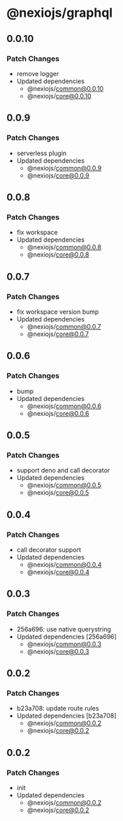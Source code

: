 # @nexiojs/graphql

## 0.0.10

### Patch Changes

- remove logger
- Updated dependencies
  - @nexiojs/common@0.0.10
  - @nexiojs/core@0.0.10

## 0.0.9

### Patch Changes

- serverless plugin
- Updated dependencies
  - @nexiojs/common@0.0.9
  - @nexiojs/core@0.0.9

## 0.0.8

### Patch Changes

- fix workspace
- Updated dependencies
  - @nexiojs/common@0.0.8
  - @nexiojs/core@0.0.8

## 0.0.7

### Patch Changes

- fix workspace version bump
- Updated dependencies
  - @nexiojs/common@0.0.7
  - @nexiojs/core@0.0.7

## 0.0.6

### Patch Changes

- bump
- Updated dependencies
  - @nexiojs/common@0.0.6
  - @nexiojs/core@0.0.6

## 0.0.5

### Patch Changes

- support deno and call decorator
- Updated dependencies
  - @nexiojs/common@0.0.5
  - @nexiojs/core@0.0.5

## 0.0.4

### Patch Changes

- call decorator support
- Updated dependencies
  - @nexiojs/common@0.0.4
  - @nexiojs/core@0.0.4

## 0.0.3

### Patch Changes

- 256a696: use native querystring
- Updated dependencies [256a696]
  - @nexiojs/common@0.0.3
  - @nexiojs/core@0.0.3

## 0.0.2

### Patch Changes

- b23a708: update route rules
- Updated dependencies [b23a708]
  - @nexiojs/common@0.0.2
  - @nexiojs/core@0.0.2

## 0.0.2

### Patch Changes

- init
- Updated dependencies
  - @nexiojs/common@0.0.2
  - @nexiojs/core@0.0.2
